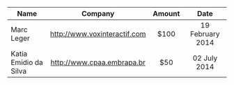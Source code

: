
| Name | Company | Amount | Date |
|---------|:-----:|:-----:|:-----:|
|Marc Leger | http://www.voxinteractif.com | $100 | 19 February 2014 |
|Katia Emidio da Silva | http://www.cpaa.embrapa.br | $50 | 02 July 2014 |